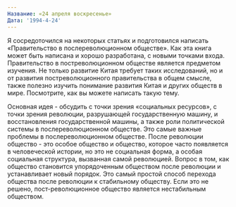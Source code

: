 ```yaml
---
Название: «24 апреля воскресенье»
Дата: '1994-4-24'
---
```


Я сосредоточился на некоторых статьях и подготовился написать «Правительство в послереволюционном обществе». Как эта книга может быть написана и хорошо разработана, с новыми точками входа. Правительство в постреволюционном обществе является предметом изучения. Не только развитие Китая требует таких исследований, но и от развития постреволюционного правительства в общем смысле, также полезно изучить понимание развития Китая и других обществ в мире. Посмотрите, как вы можете написать такую ​​тему.

Основная идея - обсудить с точки зрения «социальных ресурсов», с точки зрения революции, разрушающей государственную машину, и восстановления государственной машины, а также роли политической системы в послереволюционном обществе. Это самые важные проблемы в послереволюционном обществе. После революции общество - это особое общество и общество, которое часто появляется в человеческой истории, но это не социальная форма, а особая социальная структура, вызванная самой революцией. Вопрос в том, как общество становится упорядоченным обществом после революции и устанавливает новый порядок. Это самый простой способ перехода общества после революции к стабильному обществу. Если это не решено, пост-революционное общество является нестабильным обществом.

